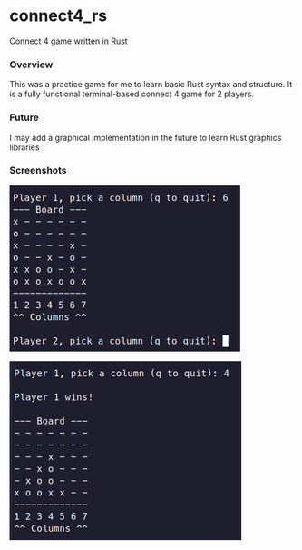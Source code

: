 # connect4_rs
Connect 4 game written in Rust
### Overview
This was a practice game for me to learn basic Rust syntax and structure. It is a fully functional terminal-based connect 4 game for 2 players.
### Future
I may add a graphical implementation in the future to learn Rust graphics libraries
### Screenshots
![gameplay](./gameplay.png)

![win condition](./win-cond.png)

